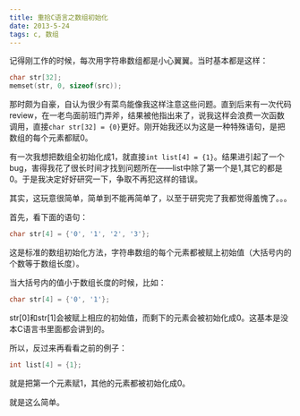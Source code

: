 ```yaml
---
title: 重拾C语言之数组初始化
date: 2013-5-24
tags: c, 数组
---
```


记得刚工作的时候，每次用字符串数组都是小心翼翼。当时基本都是这样：

```c
char str[32];
memset(str, 0, sizeof(src));
```
那时颇为自豪，自认为很少有菜鸟能像我这样注意这些问题。直到后来有一次代码review，在一老鸟面前班门弄斧，结果被他指出来了，说我这样会浪费一次函数调用，直接`char str[32] = {0}`更好。刚开始我还以为这是一种特殊语句，是把数组的每个元素都赋0。

有一次我想把数组全初始化成1，就直接`int list[4] = {1}`。结果进引起了一个bug，害得我花了很长时间才找到问题所在——list中除了第一个是1,其它的都是0。于是我决定好好研究一下，争取不再犯这样的错误。

其实，这玩意很简单，简单到不能再简单了，以至于研究完了我都觉得羞愧了。。。

首先，看下面的语句：

```c
char str[4] = {'0', '1', '2', '3'};
```
这是标准的数组初始化方法，字符串数组的每个元素都被赋上初始值（大括号内的个数等于数组长度）。

当大括号内的值小于数组长度的时候，比如：

```c
char str[4] = {'0', '1'};
```
str[0]和str[1]会被赋上相应的初始值，而剩下的元素会被初始化成0。这基本是没本C语言书里面都会讲到的。

所以，反过来再看看之前的例子：

```c
int list[4] = {1};
```
就是把第一个元素赋1，其他的元素都被初始化成0。

就是这么简单。